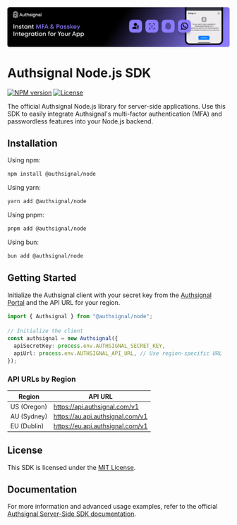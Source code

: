 <img width="1070" alt="Authsignal" src="https://raw.githubusercontent.com/authsignal/authsignal-node/main/.github/images/authsignal.png">

# Authsignal Node.js SDK

[![NPM version](https://img.shields.io/npm/v/@authsignal/node.svg)](https://npmjs.org/package/@authsignal/node)
[![License](https://img.shields.io/npm/l/@authsignal/node.svg)](https://github.com/authsignal/authsignal-node/blob/main/LICENSE.md)

The official Authsignal Node.js library for server-side applications. Use this SDK to easily integrate Authsignal's multi-factor authentication (MFA) and passwordless features into your Node.js backend.

## Installation

Using npm:
```bash
npm install @authsignal/node
```

Using yarn:
```bash
yarn add @authsignal/node
```

Using pnpm:
```bash
pnpm add @authsignal/node
```

Using bun:
```bash
bun add @authsignal/node
```

## Getting Started

Initialize the Authsignal client with your secret key from the [Authsignal Portal](https://portal.authsignal.com/) and the API URL for your region.

```typescript
import { Authsignal } from "@authsignal/node";

// Initialize the client
const authsignal = new Authsignal({
  apiSecretKey: process.env.AUTHSIGNAL_SECRET_KEY,
  apiUrl: process.env.AUTHSIGNAL_API_URL, // Use region-specific URL
});
```

### API URLs by Region

| Region      | API URL                          |
| ----------- | -------------------------------- |
| US (Oregon) | https://api.authsignal.com/v1    |
| AU (Sydney) | https://au.api.authsignal.com/v1 |
| EU (Dublin) | https://eu.api.authsignal.com/v1 |

## License

This SDK is licensed under the [MIT License](LICENSE.md).

## Documentation

For more information and advanced usage examples, refer to the official [Authsignal Server-Side SDK documentation](https://docs.authsignal.com/sdks/server/overview).
